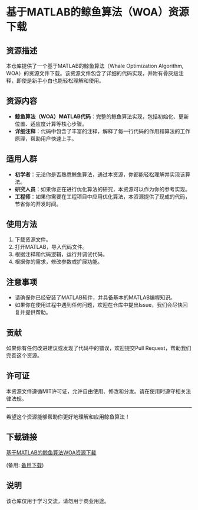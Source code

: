 # 基于MATLAB的鲸鱼算法（WOA）资源下载

## 资源描述

本仓库提供了一个基于MATLAB的鲸鱼算法（Whale Optimization Algorithm, WOA）的资源文件下载。该资源文件包含了详细的代码实现，并附有骨灰级注释，即使是新手小白也能轻松理解和使用。

## 资源内容

- **鲸鱼算法（WOA）MATLAB代码**：完整的鲸鱼算法实现，包括初始化、更新位置、适应度计算等核心步骤。
- **详细注释**：代码中包含了丰富的注释，解释了每一行代码的作用和算法的工作原理，帮助用户快速上手。

## 适用人群

- **初学者**：无论你是否熟悉鲸鱼算法，通过本资源，你都能轻松理解并实现该算法。
- **研究人员**：如果你正在进行优化算法的研究，本资源可以作为你的参考实现。
- **工程师**：如果你需要在工程项目中应用优化算法，本资源提供了现成的代码，节省你的开发时间。

## 使用方法

1. 下载资源文件。
2. 打开MATLAB，导入代码文件。
3. 根据注释和代码逻辑，运行并调试代码。
4. 根据你的需求，修改参数或扩展功能。

## 注意事项

- 请确保你已经安装了MATLAB软件，并具备基本的MATLAB编程知识。
- 如果你在使用过程中遇到任何问题，欢迎在仓库中提出Issue，我们会尽快回复并提供帮助。

## 贡献

如果你有任何改进建议或发现了代码中的错误，欢迎提交Pull Request，帮助我们完善这个资源。

## 许可证

本资源文件遵循MIT许可证，允许自由使用、修改和分发。请在使用时遵守相关法律法规。

---

希望这个资源能够帮助你更好地理解和应用鲸鱼算法！

## 下载链接
[基于MATLAB的鲸鱼算法WOA资源下载](https://pan.quark.cn/s/97bac416aa20) 

(备用: [备用下载](https://pan.baidu.com/s/1gvfBHePyClnClpxjFFu2-g?pwd=1234))

## 说明

该仓库仅用于学习交流，请勿用于商业用途。

